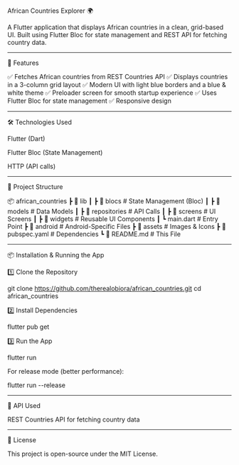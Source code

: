 African Countries Explorer 🌍

A Flutter application that displays African countries in a clean, grid-based UI. Built using Flutter Bloc for state management and REST API for fetching country data.

---

🚀 Features

✅ Fetches African countries from REST Countries API
✅ Displays countries in a 3-column grid layout
✅ Modern UI with light blue borders and a blue & white theme
✅ Preloader screen for smooth startup experience
✅ Uses Flutter Bloc for state management
✅ Responsive design

---

🛠️ Technologies Used

Flutter (Dart)

Flutter Bloc (State Management)

HTTP (API calls)

---

📂 Project Structure

📦 african_countries
┣ 📂 lib
┃ ┣ 📂 blocs # State Management (Bloc)
┃ ┣ 📂 models # Data Models
┃ ┣ 📂 repositories # API Calls
┃ ┣ 📂 screens # UI Screens
┃ ┣ 📂 widgets # Reusable UI Components
┃ ┗ main.dart # Entry Point
┣ 📂 android # Android-Specific Files
┣ 📂 assets # Images & Icons
┣ 📜 pubspec.yaml # Dependencies
┗ 📜 README.md # This File

---

📦 Installation & Running the App

1️⃣ Clone the Repository

git clone https://github.com/therealobiora/african_countries.git
cd african_countries

2️⃣ Install Dependencies

flutter pub get

3️⃣ Run the App

flutter run

For release mode (better performance):

flutter run --release

---

🔗 API Used

REST Countries API for fetching country data

---

📜 License

This project is open-source under the MIT License.
